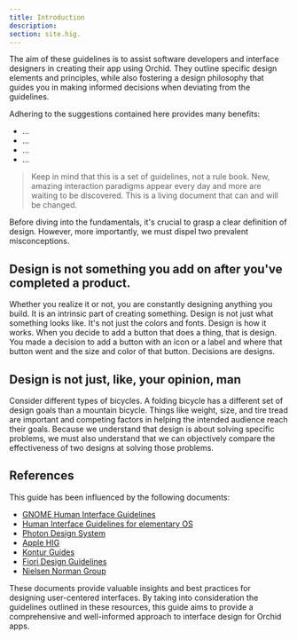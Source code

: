 ```yaml
---
title: Introduction 
description:
section: site.hig.
---
```


The aim of these guidelines is to assist software developers and interface designers in creating their app using Orchid.
They outline specific design elements and principles, while also fostering a design philosophy that guides you
in making informed decisions when deviating from the guidelines.


Adhering to the suggestions contained here provides many benefits:


- ...
- ...
- ...
- ...



> Keep in mind that this is a set of guidelines, not a rule book. 
New, amazing interaction paradigms appear every day and more are waiting to be discovered.
This is a living document that can and will be changed.


Before diving into the fundamentals, it's crucial to grasp a clear definition of design. 
However, more importantly, we must dispel two prevalent misconceptions.

## Design is not something you add on after you've completed a product.

Whether you realize it or not, you are constantly designing anything you build. It is an intrinsic part of creating something.
Design is not just what something looks like. It's not just the colors and fonts. Design is how it works.
When you decide to add a button that does a thing, that is design. You made a decision to add a button with
an icon or a label and where that button went and the size and color of that button.
Decisions are designs.


## Design is not just, like, your opinion, man

Consider different types of bicycles. A folding bicycle has a different set of design goals than a mountain bicycle.
Things like weight, size, and tire tread are important and competing factors in helping the intended audience reach their goals.
Because we understand that design is about solving specific problems, we must also understand that we 
can objectively compare the effectiveness of two designs at solving those problems.



## References

This guide has been influenced by the following documents: 

- [GNOME Human Interface Guidelines](https://developer.gnome.org/hig/index.html)
- [Human Interface Guidelines for elementary OS](https://docs.elementary.io/hig/)
- [Photon Design System](https://design.firefox.com/photon/)
- [Apple HIG](https://developer.apple.com/design/human-interface-guidelines/guidelines/overview/)
- [Kontur Guides](https://guides.kontur.ru/)
- [Fiori Design Guidelines](https://experience.sap.com/fiori-design-web/)
- [Nielsen Norman Group](https://www.nngroup.com/)

These documents provide valuable insights and best practices for designing user-centered interfaces. By taking into consideration the guidelines outlined in these resources, this guide aims to provide a comprehensive and well-informed approach to interface design for Orchid apps.
